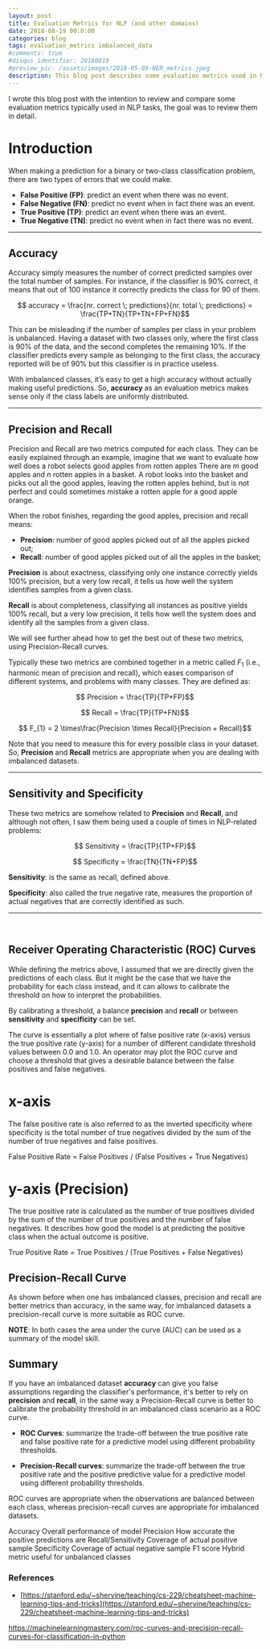 ```yaml
---
layout: post
title: Evaluation Metrics for NLP (and other domains)
date: 2018-08-19 00:0:00
categories: blog
tags: evaluation_metrics imbalanced_data
#comments: true
#disqus_identifier: 20180819
#preview_pic: /assets/images/2018-05-09-NER_metrics.jpeg
description: This blog post describes some evaluation metrics used in NLP, it points out where we should use each one of them and the advantages and disadvantages of each.
---
```


I wrote this blog post with the intention to review and compare some evaluation metrics typically used in NLP tasks, the goal was to review them in detail.

# __Introduction__

When making a prediction for a binary or two-class classification problem, there are two types of errors that we could make.

- __False Positive (FP)__: predict an event when there was no event.
- __False Negative (FN)__: predict no event when in fact there was an event.
- __True Positive (TP)__: predict an event when there was an event.
- __True Negative (TN)__: predict no event when in fact there was no event.

---

## __Accuracy__

Accuracy simply measures the number of correct predicted samples over the total number of samples. For instance, if the classifier is 90% correct, it means that out of 100 instance it correctly predicts the class for 90 of them.

$$ accuracy = \frac{nr. correct \; predictions}{nr. total \; predictions} = \frac{TP+TN}{TP+TN+FP+FN}$$

This can be misleading if the number of samples per class in your problem is unbalanced. Having a dataset with two classes only, where the first class is 90% of the data, and the second completes the remaining 10%. If the classifier predicts every sample as belonging to the first class, the accuracy reported will be of 90% but this classifier is in practice useless.

With imbalanced classes, it’s easy to get a high accuracy without actually making useful predictions. So, __accuracy__ as an evaluation metrics makes sense only if the class labels are uniformly distributed.

---

## __Precision and Recall__

Precision and Recall are two metrics computed for each class. They can be easily explained through an example, imagine that we want to evaluate how well does a robot selects good apples from rotten apples There are $m$ good apples and $n$ rotten apples in a basket. A robot looks into the basket and picks out all the good apples, leaving the rotten apples behind, but is not perfect and could sometimes mistake a rotten apple for a good apple orange.

When the robot finishes, regarding the good apples, precision and recall means:

- __Precision__: number of good apples picked out of all the apples picked out;
- __Recall__:    number of good apples picked out of all the apples in the basket;

__Precision__ is about exactness, classifying only one instance correctly yields 100% precision, but a very low recall, it tells us how well the system identifies samples from a given class.

__Recall__ is about completeness, classifying all instances as positive yields 100% recall, but a very low precision, it tells how well the system does and identify all the samples from a given class.

We will see further ahead how to get the best out of these two metrics, using Precision-Recall curves.

Typically these two metrics are combined together in a metric called $F_{1}$ (i.e., harmonic mean of precision and recall), which eases comparison of different systems, and problems with many classes. They are defined as:

$$ Precision = \frac{TP}{TP+FP}$$  

$$ Recall = \frac{TP}{TP+FN}$$

$$ F_{1} = 2 \times\frac{Precision \times Recall}{Precision + Recall}$$


Note that you need to measure this for every possible class in your dataset. So, __Precision__ and __Recall__ metrics are appropriate when you are dealing with imbalanced datasets.

---

## __Sensitivity and Specificity__

These two metrics are somehow related to __Precision__ and __Recall__, and although not often, I saw them being used a couple of times in NLP-related problems:

$$ Sensitivity = \frac{TP}{TP+FP}$$

$$ Specificity = \frac{TN}{TN+FP}$$

__Sensitivity__: is the same as recall, defined above.

__Specificity__: also called the true negative rate, measures the proportion of actual negatives that are correctly identified as such.

<!--
Equivalently, in medical tests sensitivity is the extent to which actual positives are not overlooked (so false negatives are few), and specificity is the extent to which actual negatives are classified as such (so false positives are few). Thus a highly sensitive test rarely overlooks an actual positive (for example, showing "nothing bad" despite something bad existing); a highly specific test rarely registers a positive classification for anything that is not the target of testing (for example, finding one bacterial species and mistaking it for another closely related one that is the true target); and a test that is highly sensitive and highly specific does both, so it "rarely overlooks a thing that it is looking for" and it "rarely mistakes anything else for that thing." Because most medical tests do not have sensitivity and specificity values above 99%, "rarely" does not equate to certainty. But for practical reasons, tests with sensitivity and specificity values above 90% have high credibility, albeit usually no certainty, in differential diagnosis.

Sensitivity therefore quantifies the avoiding of false negatives, and specificity does the same for false positives. For any test, there is usually a trade-off between the measures – for instance, in airport security since testing of passengers is for potential threats to safety, scanners may be set to trigger alarms on low-risk items like belt buckles and keys (low specificity), in order to increase the probability of identifying dangerous objects and minimize the risk of missing objects that do pose a threat (high sensitivity).
-->

---

<br>

## __Receiver Operating Characteristic (ROC) Curves__

While defining the metrics above, I assumed that we are directly given the predictions of each class. But it might be the case that we have the probability for each class instead, and it can allows to calibrate the threshold on how to interpret the probabilities.

By calibrating a threshold, a balance __precision__ and __recall__ or between __sensitivity__ and __specificity__ can be set.

The curve is essentially a plot where of false positive rate (x-axis) versus the true positive rate (y-axis) for a number of different candidate threshold values between 0.0 and 1.0. An operator may plot the ROC curve and choose a threshold that gives a desirable balance between the false positives and false negatives.


x-axis
======
The false positive rate is also referred to as the inverted specificity where specificity is the total number of true negatives divided by the sum of the number of true negatives and false positives.

False Positive Rate = False Positives / (False Positives + True Negatives)


y-axis (Precision)
==================
The true positive rate is calculated as the number of true positives divided by the sum of the number of true positives and the number of false negatives. It describes how good the model is at predicting the positive class when the actual outcome is positive.

True Positive Rate = True Positives / (True Positives + False Negatives)

<!--
A skilful model will assign a higher probability to a randomly chosen real positive occurrence than a negative occurrence on average. This is what we mean when we say that the model has skill. Generally, skilful models are represented by curves that bow up to the top left of the plot.

A model with no skill is represented at the point [0.5, 0.5]. A model with no skill at each threshold is represented by a diagonal line from the bottom left of the plot to the top right and has an AUC of 0.0.

A model with perfect skill is represented at a point [0.0 ,1.0]. A model with perfect skill is represented by a line that travels from the bottom left of the plot to the top left and then across the top to the top right.

An operator may plot the ROC curve for the final model and choose a threshold that gives a desirable balance between the false positives and false negatives.
-->



## __Precision-Recall Curve__

As shown before when one has imbalanced classes, precision and recall are better metrics than accuracy, in the same way, for imbalanced datasets a precision-recall curve is more suitable as ROC curve.

<!--
Key to the calculation of precision and recall is that the calculations do not make use of the true negatives. It is only concerned with the correct prediction of the minority class, class 1.

A precision-recall curve is a plot of the precision (y-axis) and the recall (x-axis) for different thresholds, much like the ROC curve.

The no-skill line is defined by the total number of positive cases divide by the total number of positive and negative cases. For a dataset with an equal number of positive and negative cases, this is a straight line at 0.5. Points above this line show skill.

A model with perfect skill is depicted as a point at [1.0,1.0]. A skilful model is represented by a curve that bows towards [1.0,1.0] above the flat line of no skill.

There are also composite scores that attempt to summarize the precision and recall; three examples include:

F score or F1 score: that calculates the harmonic mean of the precision and recall (harmonic mean because the precision and recall are ratios).
Average precision: that summarizes the weighted increase in precision with each change in recall for the thresholds in the precision-recall curve.
Area Under Curve: like the AUC, summarizes the integral or an approximation of the area under the precision-recall curve.
In terms of model selection, F1 summarizes model skill for a specific probability threshold, whereas average precision and area under curve summarize the skill of a model across thresholds, like ROC AUC.

This makes precision-recall and a plot of precision vs. recall and summary measures useful tools for binary classification problems that have an imbalance in the observations for each class.
-->



__NOTE__: In both cases the area under the curve (AUC) can be used as a summary of the model skill.









## __Summary__

If you have an imbalanced dataset __accuracy__ can give you false assumptions regarding the classifier's performance, it's better to rely on __precision__ and __recall__, in the same way a Precision-Recall curve is better to calibrate the probability threshold in an imbalanced class scenario as a ROC curve.

- __ROC Curves__: summarize the trade-off between the true positive rate and false positive rate for a predictive model using different probability thresholds.

- __Precision-Recall curves__: summarize the trade-off between the true positive rate and the positive predictive value for a predictive model using different probability thresholds.

ROC curves are appropriate when the observations are balanced between each class, whereas precision-recall curves are appropriate for imbalanced datasets.


Accuracy              Overall performance of model
Precision             How accurate the positive predictions are
Recall/Sensitivity	  Coverage of actual positive sample
Specificity	          Coverage of actual negative sample
F1 score	            Hybrid metric useful for unbalanced classes


### References

- [https://stanford.edu/~shervine/teaching/cs-229/cheatsheet-machine-learning-tips-and-tricks](https://stanford.edu/~shervine/teaching/cs-229/cheatsheet-machine-learning-tips-and-tricks)

https://machinelearningmastery.com/roc-curves-and-precision-recall-curves-for-classification-in-python

<!--
https://machinelearningmastery.com/how-to-score-probability-predictions-in-python/
-->


